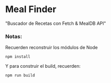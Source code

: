  # Meal Finder

 "Buscador de Recetas con Fetch & MealDB API"

 ### Notas:
 Recuerden reconstruir los módulos de Node
 ```
 npm install
 ```

 Y para construir el build, recuerden:
 ```
 npm run build
 ```
